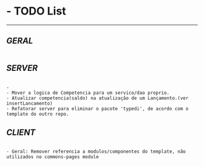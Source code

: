 # - TODO List
---
## *GERAL*
```
```
## *SERVER*
```

- 
- Mover a logica de Competencia para um servico/dao proprio.
- Atualizar competencia(saldo) na atualização de um Lançamento.(ver insertLancamento)
- Refatorar server para eliminar o pacote 'typedi', de acordo com o template do outro repo.

```
## *CLIENT*
```

- Geral: Remover referencia a modulos/componentes do template, não utilizados no commons-pages module
```
